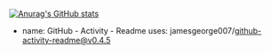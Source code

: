 [![Anurag's GitHub stats](https://github-readme-stats-delta-ivory.vercel.app/api?username=flexinup)](https://github.com/flexinup/github-readme-stats)

- name: GitHub - Activity - Readme
  uses: jamesgeorge007/github-activity-readme@v0.4.5
